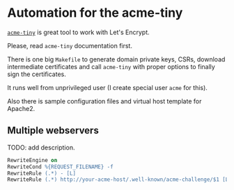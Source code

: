 Automation for the acme-tiny
============================

[`acme-tiny`][1] is great tool to work with Let's Encrypt.

Please, read `acme-tiny` documentation first.

There is one big `Makefile` to generate domain private keys, CSRs, download intermediate certificates and call `acme-tiny` with proper options to finally sign the certificates.

It runs well from unprivileged user (I create special user `acme` for this).

Also there is sample configuration files and virtual host template for Apache2.


Multiple webservers
-------------------

TODO: add description.

```apache
RewriteEngine on
RewriteCond %{REQUEST_FILENAME} -f
RewriteRule (.*) - [L]
RewriteRule (.*) http://your-acme-host/.well-known/acme-challenge/$1 [L]
```

[1]: https://github.com/diafygi/acme-tiny
